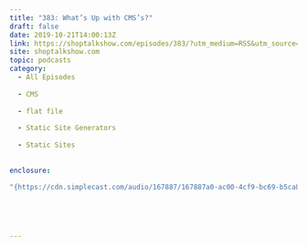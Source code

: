 ```yaml
---
title: "383: What’s Up with CMS’s?"
draft: false
date: 2019-10-21T14:00:13Z
link: https://shoptalkshow.com/episodes/383/?utm_medium=RSS&utm_source=hune
site: shoptalkshow.com
topic: podcasts
category:
  - All Episodes
  
  - CMS
  
  - flat file
  
  - Static Site Generators
  
  - Static Sites
  
  
enclosure:

"{https://cdn.simplecast.com/audio/167887/167887a0-ac00-4cf9-bc69-b5ca845997db/b832cdcb-f926-4e7e-9a12-947ad9d0538e/shoptalkshow-383_tc.mp3 47403571 audio/mpeg}" 


 
  

---
```

